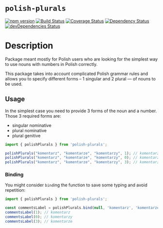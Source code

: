 # `polish-plurals`
[![npm version](https://badge.fury.io/js/polish-plurals.svg)](https://badge.fury.io/js/polish-plurals)
[![Build Status](https://travis-ci.org/mmiszy/polish-plurals.svg?branch=master)](https://travis-ci.org/mmiszy/polish-plurals)
[![Coverage Status](https://coveralls.io/repos/github/mmiszy/polish-plurals/badge.svg?branch=master)](https://coveralls.io/github/mmiszy/polish-plurals?branch=master)
[![Dependency Status](https://david-dm.org/mmiszy/polish-plurals.svg)](https://david-dm.org/mmiszy/polish-plurals)
[![devDependencies Status](https://david-dm.org/mmiszy/polish-plurals/dev-status.svg)](https://david-dm.org/mmiszy/polish-plurals?type=dev)

# Description
Package meant mostly for Polish users who are looking for the simplest way to use nouns with numbers in Polish correctly.

This package takes into account complicated Polish grammar rules and allows you to specify different forms – 1 singular and 2 plural — of nouns to be used.

## Usage

In the simplest case you need to provide 3 forms of the noun and a number. Those 3 required forms are:

* singular nominative
* plural nominative
* plural genitive

```javascript
import { polishPlurals } from 'polish-plurals';

polishPlurals("komentarz", "komentarze", "komentarzy", 1); // komentarz
polishPlurals("komentarz", "komentarze", "komentarzy", 0); // komentarzy
polishPlurals("komentarz", "komentarze", "komentarzy", 3); // komentarze
```

### Binding
You might consider `bind`ing the function to save some typing and avoid repetition:

```javascript
import { polishPlurals } from 'polish-plurals';

const commentsLabel = polishPlurals.bind(null, 'komentarz', 'komentarze', 'komentarzy');
commentsLabel(1); // komentarz
commentsLabel(0); // komentarzy
commentsLabel(3); // komentarze
```
